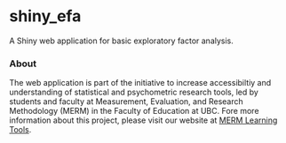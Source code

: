 # shiny_efa

A Shiny web application for basic exploratory factor analysis.

### About

The web application is part of the initiative to increase accessibiltiy and understanding of statistical and psychometric research tools, led by students and faculty at Measurement, Evaluation, and Research Methodology (MERM) in the Faculty of Education at UBC. Fore more information about this project, please visit our website at [MERM Learning Tools](http://learningtools.merm.ecps.educ.ubc.ca/).

